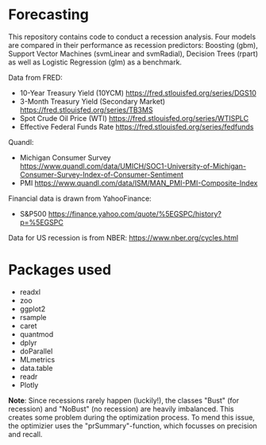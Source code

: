 # Forecasting

This repository contains code to conduct a recession analysis. Four models are compared in their performance as recession predictors: Boosting (gbm), Support Vector Machines (svmLinear and svmRadial), Decision Trees (rpart) as well as Logistic Regression (glm) as a benchmark.

Data from FRED:
* 10-Year Treasury Yield (10YCM) https://fred.stlouisfed.org/series/DGS10
* 3-Month Treasury Yield (Secondary Market) https://fred.stlouisfed.org/series/TB3MS
* Spot Crude Oil Price (WTI) https://fred.stlouisfed.org/series/WTISPLC
* Effective Federal Funds Rate https://fred.stlouisfed.org/series/fedfunds

Quandl:
* Michigan Consumer Survey https://www.quandl.com/data/UMICH/SOC1-University-of-Michigan-Consumer-Survey-Index-of-Consumer-Sentiment
* PMI https://www.quandl.com/data/ISM/MAN_PMI-PMI-Composite-Index

Financial data is drawn from YahooFinance:
* S&P500 https://finance.yahoo.com/quote/%5EGSPC/history?p=%5EGSPC

Data for US recession is from NBER:
https://www.nber.org/cycles.html

# Packages used 
* readxl
* zoo
* ggplot2
* rsample
* caret
* quantmod
* dplyr
* doParallel
* MLmetrics
* data.table
* readr
* Plotly

**Note**: Since recessions rarely happen (luckily!), the classes "Bust" (for recession) and "NoBust" (no recession) are heavily imbalanced. This creates some problem during the optimization process. To mend this issue, the optimizier uses the "prSummary"-function, which focusses on precision and recall. 
